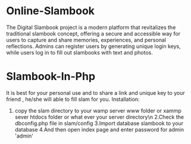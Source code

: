 # Online-Slambook
 The Digital Slambook project is a modern platform that revitalizes the traditional slambook concept, offering a secure and accessible way for users to capture and share memories, experiences, and personal reflections. Admins can register users by generating unique login keys, while users log in to fill out slambooks with text and photos. 
# Slambook-In-Php
It is best for your personal use and to share a link and unique key to your friend , he/she will able to fill slam for you.
Installation:
1. copy the slam directory to your wamp server www folder or xammp sever htdocs folder or what ever your server directory\n
2.Check the dbconfig.php file in slam/config
3.Import database slambook to your database
4.And then open index page and enter password for admin 'admin'
